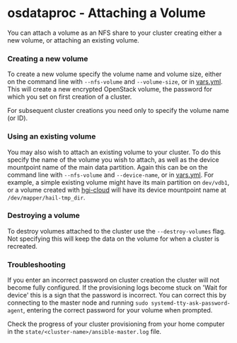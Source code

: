 # osdataproc - Attaching a Volume

You can attach a volume as an NFS share to your cluster creating either a new volume, or attaching an existing volume.

### Creating a new volume

To create a new volume specify the volume name and volume size, either on the command line with `--nfs-volume` and `--volume-size`, or in [vars.yml]('https://github.com/wtsi-ssg/osdataproc/blob/master/vars.yml'). This will create a new encrypted OpenStack volume, the password for which you set on first creation of a cluster.

For subsequent cluster creations you need only to specify the volume name (or ID).

### Using an existing volume

You may also wish to attach an existing volume to your cluster. To do this specify the name of the volume you wish to attach, as well as the device mountpoint name of the main data partition. Again this can be on the command line with `--nfs-volume` and `--device-name`, or in [vars.yml]('https://github.com/wtsi-ssg/osdataproc/blob/master/vars.yml'). For example, a simple existing volume might have its main partition on `dev/vdb1`, or a volume created with [hgi-cloud]('https://github.com/wtsi-hgi/hgi-cloud.git`) will have its device mountpoint name at `/dev/mapper/hail-tmp_dir`.

### Destroying a volume

To destroy volumes attached to the cluster use the `--destroy-volumes` flag. Not specifying this will keep the data on the volume for when a cluster is recreated.

### Troubleshooting

If you enter an incorrect password on cluster creation the cluster will not become fully configured. If the provisioning logs become stuck on 'Wait for device' this is a sign that the password is incorrect. You can correct this by connecting to the master node and running `sudo systemd-tty-ask-password-agent`, entering the correct password for your volume when prompted.

Check the progress of your cluster provisioning from your home computer in the `state/<cluster-name>/ansible-master.log` file.
